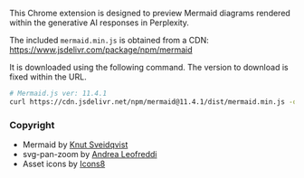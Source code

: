 This Chrome extension is designed to preview Mermaid diagrams rendered within the generative AI responses in Perplexity.

The included `mermaid.min.js` is obtained from a CDN:
https://www.jsdelivr.com/package/npm/mermaid

It is downloaded using the following command. The version to download is fixed within the URL.

```sh
# Mermaid.js ver: 11.4.1
curl https://cdn.jsdelivr.net/npm/mermaid@11.4.1/dist/mermaid.min.js -o mermaid.min.js
```

### Copyright

- Mermaid by [Knut Sveidqvist](https://github.com/mermaid-js/mermaid)
- svg-pan-zoom by [Andrea Leofreddi](https://github.com/bumbu/svg-pan-zoom)
- Asset icons by [Icons8](https://icons8.com)
